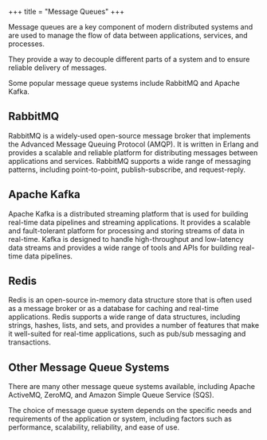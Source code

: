 +++
title = "Message Queues"
+++

Message queues are a key component of modern distributed systems and are used to manage the flow of data between applications, services, and processes. 

They provide a way to decouple different parts of a system and to ensure reliable delivery of messages. 

Some popular message queue systems include RabbitMQ and Apache Kafka.

## RabbitMQ

RabbitMQ is a widely-used open-source message broker that implements the Advanced Message Queuing Protocol (AMQP). It is written in Erlang and provides a scalable and reliable platform for distributing messages between applications and services. RabbitMQ supports a wide range of messaging patterns, including point-to-point, publish-subscribe, and request-reply.

## Apache Kafka

Apache Kafka is a distributed streaming platform that is used for building real-time data pipelines and streaming applications. It provides a scalable and fault-tolerant platform for processing and storing streams of data in real-time. Kafka is designed to handle high-throughput and low-latency data streams and provides a wide range of tools and APIs for building real-time data pipelines.

## Redis

Redis is an open-source in-memory data structure store that is often used as a message broker or as a database for caching and real-time applications. Redis supports a wide range of data structures, including strings, hashes, lists, and sets, and provides a number of features that make it well-suited for real-time applications, such as pub/sub messaging and transactions.

## Other Message Queue Systems

There are many other message queue systems available, including Apache ActiveMQ, ZeroMQ, and Amazon Simple Queue Service (SQS). 

The choice of message queue system depends on the specific needs and requirements of the application or system, including factors such as performance, scalability, reliability, and ease of use.

